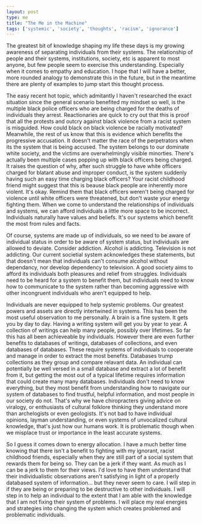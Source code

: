 ```yaml
---
layout: post
type: me
title: "The Me in the Machine"
tags: ['systemic', 'society', 'thoughts', 'racism', 'ignorance']
---
```

The greatest bit of knowledge shaping my life these days is my growing awareness of separating individuals from their systems.  The relationship of people and their systems, institutions, society, etc is apparent to most anyone, but few people seem to exercise this understanding.  Especially when it comes to empathy and education.  I hope that I will have a better, more rounded analogy to demonstrate this in the future, but in the meantime there are plenty of examples to jump start this thought process.

The easy recent hot topic, which admitantly I haven't researched the exact situation since the general scenario benefited my mindset so well, is the multiple black police officers who are being charged for the deaths of individuals they arrest.  Reactionaries are quick to cry out that this is proof that all the protests and outcry against black violence from a racist system is misguided.  How could black on black violence be racially motivated?  Meanwhile, the rest of us know that this is evidence which benefits the progressive accusation.  It doesn't matter the race of the perpetrators when its the system that is being accused.  The system belongs to our dominate white society, and the victims are overwhelmingly visible minorties.  There's actually been multiple cases popping up with black officers being charged.  It raises the question of why, after such struggle to have white officers charged for blatant abuse and improper conduct, is the system suddenly having such an easy time charging black officers?  Your racist childhood friend might suggest that this is beause black people are inherently more violent.  It's okay.  Remind them that black officers weren't being charged for violence until white officers were threatened, but don't waste your energy fighting them.  When we come to understand the relationships of individuals and systems, we can afford individuals a little more space to be incorrect. Individuals naturally have values and beliefs.  It's our systems which benefit the most from rules and facts.

Of course, systems are made up of individuals, so we need to be aware of individual status in order to be aware of system status, but individuals are allowed to deviate.  Consider addiction.  Alcohol is addicting.   Television is not addicting.  Our current societial system acknowledges these statements, but that doesn't mean that individuals can't consume alcohol without dependancy, nor develop dependency to television.  A good society aims to afford its individuals both pleasures and relief from struggles.  Individuals need to be heard for a system to benefit them, but individuals need to know how to communicate to the system rather than becoming aggressive with other incongruent individuals who aren't equipped to help.

Individuals are never equipped to help systemic problems.  Our greatest powers and assets are directly intertwined in systems.  This has been the most useful observation to me personally.  A brain is a fine system.  It gets you by day to day.  Having a writing system will get you by year to year.  A collection of writings can help many people, possibly over lifetimes.  So far this has all been achieveable by individuals.  However there are even further benefits to databases of writings, databases of collections, and even databases of databases.  These require systems of individuals to cooperate and manage in order to extract the most benefits.  Databases trump collections as they group and compare relavant data.  An individual can potentially be well versed in a small database and extract a lot of benefit from it, but getting the most out of a typical lifetime requires information that could create many many databases.  Individuals don't need to know everything, but they most benefit from understanding how to navigate our system of databases to find trustful, helpful information, and most people in our society do not.  That's why we have chiropracters giving advice on viralogy, or enthusiasts of cultural folklore thinking they understand more than archelogists or even geologists.  It's not bad to have individual opinions, layman understanding, or even systems of unvocalized cultural knowledge, that's just how our humans work.  It is problematic though when we misplace trust or importance in the least accurate systems.

So I guess it comes down to energy allocation.  I have a much better time knowing that there isn't a benefit to fighting with my ignorant, racist childhood friends, especially when they are still part of a social system that rewards them for being so.  They can be a jerk if they want.  As much as I can be a jerk to them for their views. I'd love to have them understand that their individualistic observations aren't satisfying in light of a properly databased system of information... but they never seem to care. I will step in if they are being or preparing to be destructive to other individuals.  I will step in to help an individual to the extent that I am able with the knowledge that I am not fixing their system of problems.  I will place my real energies and strategies into changing the system which creates problemed and problematic individuals.
